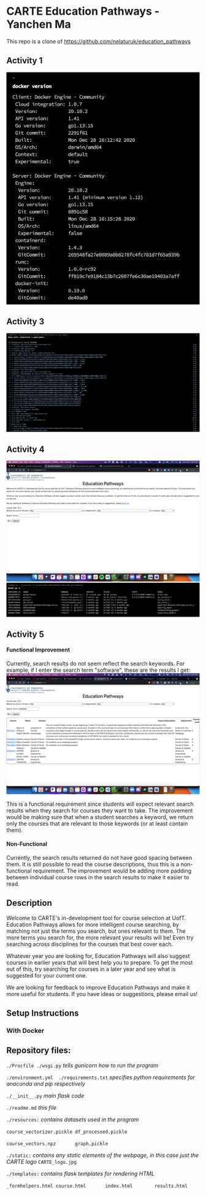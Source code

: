 # CARTE Education Pathways - Yanchen Ma

This repo is a clone of https://github.com/nelaturuk/education_pathways

## Activity 1
![Docker version](screenshots/docker-version.png)

## Activity 3
![Docker build](screenshots/docker-build.png)

## Activity 4
  ![Education pathways](screenshots/education-pathways.png)
![Docker image](screenshots/docker-image.png)

## Activity 5

#### Functional Improvement
  Currently, search results do not seem reflect the search keywords. For example, if I enter the search term "software", these are the results I get:
![Search results](screenshots/search-results.png)

  This is a functional requirement since students will expect relevant search results when they search for courses they want to take. The improvement would be making sure that when a student searches a keyword, we return only the courses that are relevant to those keywords (or at least contain them).

#### Non-Functional
  Currently, the search results returned do not have good spacing between them. It is still possible to read the course descriptions, thus this is a non-functional requirement. The improvement would be adding more padding between individual course rows in the search results to make it easier to read.

## Description
  Welcome to CARTE's in-development tool for course selection at UofT. Education Pathways allows for more intelligent course searching, by matching not just the terms you search, but ones relevant to them. The more terms you search for, the more relevant your results will be! Even try searching across disciplines for the courses that best cover each.

  Whatever year you are looking for, Education Pathways will also suggest courses in earlier years that will best help you to prepare. To get the most out of this, try searching for courses in a later year and see what is suggested for your current one.

  We are looking for feedback to improve Education Pathways and make it more useful for students. If you have ideas or suggestions, please email us!

## Setup Instructions

### With Docker



## Repository files:

  `./Procfile ./wsgi.py` *tells gunicorn how to run the program*

  `./environment.yml  ./requirements.txt` *specifies python requirements for anaconda and pip respectively*

  `./__init__.py` *main flask code*

  `./readme.md` *this file*

  `./resources:` *contains datasets used in the program*

  `course_vectorizer.pickle df_processed.pickle`

  `course_vectors.npz       graph.pickle`

  `./static:` *contains any static elements of the webpage, in this case just the CARTE logo*
  `CARTE_logo.jpg`

  `./templates:` *contains flask templates for rendering HTML*

  `_formhelpers.html course.html       index.html        results.html`
